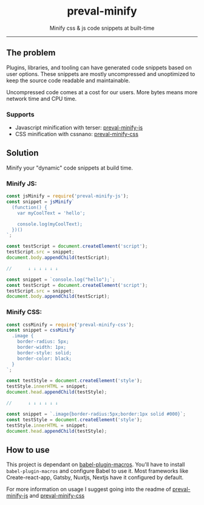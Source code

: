 <div align="center">
<h1>preval-minify</h1>

<p>Minify css & js code snippets at built-time</p>
</div>

---

## The problem

Plugins, libraries, and tooling can have generated code snippets based on user options. These snippets are mostly uncompressed and unoptimized to keep the source code readable and maintainable.

Uncompressed code comes at a cost for our users. More bytes means more network time and CPU time.

### Supports

- Javascript minification with terser: [preval-minify-js](packages/preval-minify-js/README.md)
- CSS minification with cssnano: [preval-minify-css](packages/preval-minify-css/README.md)

## Solution

Minify your "dynamic" code snippets at build time.

### Minify JS:

```js
const jsMinify = require('preval-minify-js');
const snippet = jsMinify`
  (function() {
    var myCoolText = 'hello';

    console.log(myCoolText);
  })()
`;

const testScript = document.createElement('script');
testScript.src = snippet;
document.body.appendChild(testScript);

//      ↓ ↓ ↓ ↓ ↓ ↓

const snippet = `console.log("hello");`;
const testScript = document.createElement('script');
testScript.src = snippet;
document.body.appendChild(testScript);
```

### Minify CSS:

```js
const cssMinify = require('preval-minify-css');
const snippet = cssMinify`
  .image {
    border-radius: 5px;
    border-width: 1px;
    border-style: solid;
    border-color: black;
  }
`;

const testStyle = document.createElement('style');
testStyle.innerHTML = snippet;
document.head.appendChild(testStyle);

//      ↓ ↓ ↓ ↓ ↓ ↓

const snippet = `.image{border-radius:5px;border:1px solid #000}`;
const testStyle = document.createElement('style');
testStyle.innerHTML = snippet;
document.head.appendChild(testStyle);
```

## How to use

This project is dependant on [babel-plugin-macros](https://github.com/kentcdodds/babel-plugin-macros). You'll have to install `babel-plugin-macros` and configure Babel to use it. Most frameworks like Create-react-app, Gatsby, Nuxtjs, Nextjs have it configured by default.

For more information on usage I suggest going into the readme of [preval-minify-js](packages/preval-minify-js/README.md) and [preval-minify-css](packages/preval-minify-css/README.md)
